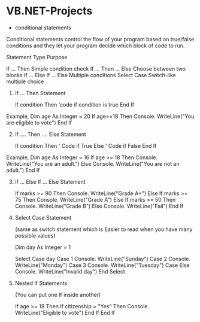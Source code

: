 # VB.NET-Projects

* conditional statements

Conditional statements control the flow of your program based on true/false conditions and they let your program decide which block of code to run.

Statement Type	              Purpose
            
If … Then	                    Simple condition check
If … Then … Else	            Choose between two blocks
If … Else If … Else           Multiple conditions
Select Case	                  Switch-like multiple choice


1. If ... Then Statement

   If condition Then
      'code if condition is true
   End If

Example, Dim age As Integer = 20
         If age>=18 Then
            Console. WriteLine("You are eligible to vote")
         End If
         
2. If .... Then .... Else Statement
   
   If condition Then
    ' Code if True
   Else
    ' Code if False
   End If

Example, Dim age As Integer = 16
         If age >= 18 Then
            Console. WriteLine("You are an adult.")
         Else
            Console. WriteLine("You are not an adult.")
         End If

3. If ... Else If ... Else Statement
   
   If marks >= 90 Then
      Console. WriteLine("Grade A+")
   Else If marks >= 75 Then
      Console. WriteLine("Grade A")
   Else If marks >= 50 Then
      Console. WriteLine("Grade B")
   Else
      Console. WriteLine("Fail")
   End If



4. Select Case Statement

   (same as switch statement which is Easier to read when you have many possible values)
   


    Dim day As Integer = 1
    
    Select Case day
    Case 1
        Console. WriteLine("Sunday")
    Case 2
        Console. WriteLine("Monday")
    Case 3
        Console. WriteLine("Tuesday")
    Case Else
        Console. WriteLine("Invalid day")
    End Select

5. Nested If Statements

   (You can put one If inside another)

   If age >= 18 Then
      If citizenship = "Yes" Then
         Console. WriteLine("Eligible to vote")
      End If
   End If
